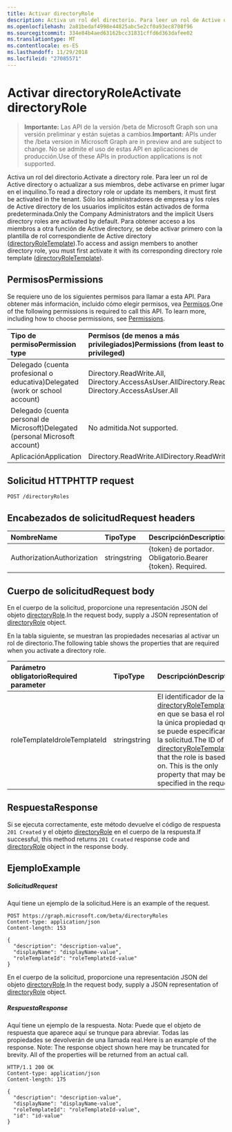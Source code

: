 ```yaml
---
title: Activar directoryRole
description: Activa un rol del directorio. Para leer un rol de Active directory o actualizar a sus miembros, debe activarse en primer lugar en el inquilino. Sólo los administradores de empresa y los roles de Active directory de los usuarios implícitos están activados de forma predeterminada. Para obtener acceso a los miembros a otra función de Active directory, se debe activar primero con la plantilla de rol correspondiente de Active directory (directoryRoleTemplate).
ms.openlocfilehash: 2a81bedaf4998e44825abc5e2cf0a93ec8708f96
ms.sourcegitcommit: 334e84b4aed63162bcc31831cffd6d363dafee02
ms.translationtype: MT
ms.contentlocale: es-ES
ms.lasthandoff: 11/29/2018
ms.locfileid: "27085571"
---
```

# <a name="activate-directoryrole"></a><span data-ttu-id="eec17-106">Activar directoryRole</span><span class="sxs-lookup"><span data-stu-id="eec17-106">Activate directoryRole</span></span>

> <span data-ttu-id="eec17-107">**Importante:** Las API de la versión /beta de Microsoft Graph son una versión preliminar y están sujetas a cambios.</span><span class="sxs-lookup"><span data-stu-id="eec17-107">**Important:** APIs under the /beta version in Microsoft Graph are in preview and are subject to change.</span></span> <span data-ttu-id="eec17-108">No se admite el uso de estas API en aplicaciones de producción.</span><span class="sxs-lookup"><span data-stu-id="eec17-108">Use of these APIs in production applications is not supported.</span></span>

<span data-ttu-id="eec17-109">Activa un rol del directorio.</span><span class="sxs-lookup"><span data-stu-id="eec17-109">Activate a directory role.</span></span> <span data-ttu-id="eec17-110">Para leer un rol de Active directory o actualizar a sus miembros, debe activarse en primer lugar en el inquilino.</span><span class="sxs-lookup"><span data-stu-id="eec17-110">To read a directory role or update its members, it must first be activated in the tenant.</span></span> <span data-ttu-id="eec17-111">Sólo los administradores de empresa y los roles de Active directory de los usuarios implícitos están activados de forma predeterminada.</span><span class="sxs-lookup"><span data-stu-id="eec17-111">Only the Company Administrators  and the implicit Users directory roles are activated by default.</span></span> <span data-ttu-id="eec17-112">Para obtener acceso a los miembros a otra función de Active directory, se debe activar primero con la plantilla de rol correspondiente de Active directory ([directoryRoleTemplate](../resources/directoryroletemplate.md)).</span><span class="sxs-lookup"><span data-stu-id="eec17-112">To access and assign members to another directory role, you must first activate it with its corresponding directory role template ([directoryRoleTemplate](../resources/directoryroletemplate.md)).</span></span>

## <a name="permissions"></a><span data-ttu-id="eec17-113">Permisos</span><span class="sxs-lookup"><span data-stu-id="eec17-113">Permissions</span></span>
<span data-ttu-id="eec17-p104">Se requiere uno de los siguientes permisos para llamar a esta API. Para obtener más información, incluido cómo elegir permisos, vea [Permisos](/graph/permissions-reference).</span><span class="sxs-lookup"><span data-stu-id="eec17-p104">One of the following permissions is required to call this API. To learn more, including how to choose permissions, see [Permissions](/graph/permissions-reference).</span></span>

|<span data-ttu-id="eec17-116">Tipo de permiso</span><span class="sxs-lookup"><span data-stu-id="eec17-116">Permission type</span></span>      | <span data-ttu-id="eec17-117">Permisos (de menos a más privilegiados)</span><span class="sxs-lookup"><span data-stu-id="eec17-117">Permissions (from least to most privileged)</span></span>              |
|:--------------------|:---------------------------------------------------------|
|<span data-ttu-id="eec17-118">Delegado (cuenta profesional o educativa)</span><span class="sxs-lookup"><span data-stu-id="eec17-118">Delegated (work or school account)</span></span> | <span data-ttu-id="eec17-119">Directory.ReadWrite.All, Directory.AccessAsUser.All</span><span class="sxs-lookup"><span data-stu-id="eec17-119">Directory.ReadWrite.All, Directory.AccessAsUser.All</span></span>    |
|<span data-ttu-id="eec17-120">Delegado (cuenta personal de Microsoft)</span><span class="sxs-lookup"><span data-stu-id="eec17-120">Delegated (personal Microsoft account)</span></span> | <span data-ttu-id="eec17-121">No admitida.</span><span class="sxs-lookup"><span data-stu-id="eec17-121">Not supported.</span></span>    |
|<span data-ttu-id="eec17-122">Aplicación</span><span class="sxs-lookup"><span data-stu-id="eec17-122">Application</span></span> | <span data-ttu-id="eec17-123">Directory.ReadWrite.All</span><span class="sxs-lookup"><span data-stu-id="eec17-123">Directory.ReadWrite.All</span></span> |

## <a name="http-request"></a><span data-ttu-id="eec17-124">Solicitud HTTP</span><span class="sxs-lookup"><span data-stu-id="eec17-124">HTTP request</span></span>
<!-- { "blockType": "ignored" } -->
```http
POST /directoryRoles

```
## <a name="request-headers"></a><span data-ttu-id="eec17-125">Encabezados de solicitud</span><span class="sxs-lookup"><span data-stu-id="eec17-125">Request headers</span></span>
| <span data-ttu-id="eec17-126">Nombre</span><span class="sxs-lookup"><span data-stu-id="eec17-126">Name</span></span>       | <span data-ttu-id="eec17-127">Tipo</span><span class="sxs-lookup"><span data-stu-id="eec17-127">Type</span></span> | <span data-ttu-id="eec17-128">Descripción</span><span class="sxs-lookup"><span data-stu-id="eec17-128">Description</span></span>|
|:---------------|:--------|:----------|
| <span data-ttu-id="eec17-129">Authorization</span><span class="sxs-lookup"><span data-stu-id="eec17-129">Authorization</span></span>  | <span data-ttu-id="eec17-130">string</span><span class="sxs-lookup"><span data-stu-id="eec17-130">string</span></span>  | <span data-ttu-id="eec17-p105">{token} de portador. Obligatorio.</span><span class="sxs-lookup"><span data-stu-id="eec17-p105">Bearer {token}. Required.</span></span> |

## <a name="request-body"></a><span data-ttu-id="eec17-133">Cuerpo de solicitud</span><span class="sxs-lookup"><span data-stu-id="eec17-133">Request body</span></span>
<span data-ttu-id="eec17-134">En el cuerpo de la solicitud, proporcione una representación JSON del objeto [directoryRole](../resources/directoryrole.md).</span><span class="sxs-lookup"><span data-stu-id="eec17-134">In the request body, supply a JSON representation of [directoryRole](../resources/directoryrole.md) object.</span></span>

<span data-ttu-id="eec17-135">En la tabla siguiente, se muestran las propiedades necesarias al activar un rol de directorio.</span><span class="sxs-lookup"><span data-stu-id="eec17-135">The following table shows the properties that are required when you activate a directory role.</span></span>

|<span data-ttu-id="eec17-136">Parámetro obligatorio</span><span class="sxs-lookup"><span data-stu-id="eec17-136">Required parameter</span></span> | <span data-ttu-id="eec17-137">Tipo</span><span class="sxs-lookup"><span data-stu-id="eec17-137">Type</span></span> | <span data-ttu-id="eec17-138">Descripción</span><span class="sxs-lookup"><span data-stu-id="eec17-138">Description</span></span>|
|:---------|:---------|:---------|
|<span data-ttu-id="eec17-139">roleTemplateId</span><span class="sxs-lookup"><span data-stu-id="eec17-139">roleTemplateId</span></span> | <span data-ttu-id="eec17-140">string</span><span class="sxs-lookup"><span data-stu-id="eec17-140">string</span></span> | <span data-ttu-id="eec17-p106">El identificador de la [directoryRoleTemplate](../resources/directoryroletemplate.md) en que se basa el rol. Es la única propiedad que se puede especificar en la solicitud.</span><span class="sxs-lookup"><span data-stu-id="eec17-p106">The ID of the [directoryRoleTemplate](../resources/directoryroletemplate.md) that the role is based on. This is the only property that may be specified in the request.</span></span>|

## <a name="response"></a><span data-ttu-id="eec17-143">Respuesta</span><span class="sxs-lookup"><span data-stu-id="eec17-143">Response</span></span>

<span data-ttu-id="eec17-144">Si se ejecuta correctamente, este método devuelve el código de respuesta `201 Created` y el objeto [directoryRole](../resources/directoryrole.md) en el cuerpo de la respuesta.</span><span class="sxs-lookup"><span data-stu-id="eec17-144">If successful, this method returns `201 Created` response code and [directoryRole](../resources/directoryrole.md) object in the response body.</span></span>

## <a name="example"></a><span data-ttu-id="eec17-145">Ejemplo</span><span class="sxs-lookup"><span data-stu-id="eec17-145">Example</span></span>
##### <a name="request"></a><span data-ttu-id="eec17-146">Solicitud</span><span class="sxs-lookup"><span data-stu-id="eec17-146">Request</span></span>
<span data-ttu-id="eec17-147">Aquí tiene un ejemplo de la solicitud.</span><span class="sxs-lookup"><span data-stu-id="eec17-147">Here is an example of the request.</span></span>
<!-- {
  "blockType": "request",
  "name": "create_directoryrole_from_directoryroles"
}-->
```http
POST https://graph.microsoft.com/beta/directoryRoles
Content-type: application/json
Content-length: 153

{
  "description": "description-value",
  "displayName": "displayName-value",
  "roleTemplateId": "roleTemplateId-value"
}
```
<span data-ttu-id="eec17-148">En el cuerpo de la solicitud, proporcione una representación JSON del objeto [directoryRole](../resources/directoryrole.md).</span><span class="sxs-lookup"><span data-stu-id="eec17-148">In the request body, supply a JSON representation of [directoryRole](../resources/directoryrole.md) object.</span></span>
##### <a name="response"></a><span data-ttu-id="eec17-149">Respuesta</span><span class="sxs-lookup"><span data-stu-id="eec17-149">Response</span></span>
<span data-ttu-id="eec17-p107">Aquí tiene un ejemplo de la respuesta. Nota: Puede que el objeto de respuesta que aparece aquí se trunque para abreviar. Todas las propiedades se devolverán de una llamada real.</span><span class="sxs-lookup"><span data-stu-id="eec17-p107">Here is an example of the response. Note: The response object shown here may be truncated for brevity. All of the properties will be returned from an actual call.</span></span>
<!-- {
  "blockType": "response",
  "truncated": true,
  "@odata.type": "microsoft.graph.directoryRole"
} -->
```http
HTTP/1.1 200 OK
Content-type: application/json
Content-length: 175

{
  "description": "description-value",
  "displayName": "displayName-value",
  "roleTemplateId": "roleTemplateId-value",
  "id": "id-value"
}
```

<!-- uuid: 8fcb5dbc-d5aa-4681-8e31-b001d5168d79
2015-10-25 14:57:30 UTC -->
<!-- {
  "type": "#page.annotation",
  "description": "Create directoryRole",
  "keywords": "",
  "section": "documentation",
  "tocPath": ""
}-->
